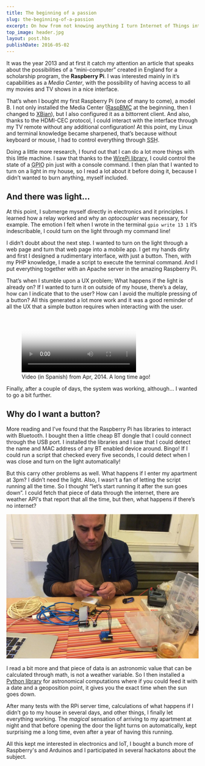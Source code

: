 ```yaml
---
title: The beginning of a passion
slug: the-beginning-of-a-passion
excerpt: On how from not knowing anything I turn Internet of Things into a passion.
top_image: header.jpg
layout: post.hbs
publishDate: 2016-05-02
---
```


It was the year 2013 and at first it catch my attention an article that speaks about the possibilities of a “mini-computer” created in England for a scholarship program, the **Raspberry Pi**. I was interested mainly in it‘s capabilities as a _Media Center_, with the possibility of having access to all my movies and TV shows in a nice interface.

That’s when I bought my first Raspberry Pi (one of many to come), a model B. I not only installed the Media Center ([RaspBMC](https://osmc.tv/) at the beginning, then I changed to [XBian](http://www.xbian.org/)), but I also configured it as a bittorrent client. And also, thanks to the HDMI-CEC protocol, I could interact with the interface through my TV remote without any additional configuration! At this point, my Linux and terminal knowledge became sharpened, that’s because without keyboard or mouse, I had to control everything through <abbr title="Computer protocol to communicate two machines typically through a console with commands">SSH</abbr>.

Doing a little more research, I found out that I can do a lot more things with this little machine. I saw that thanks to the [WirePi library](http://wiringpi.com/the-gpio-utility/), I could control the state of a <abbr title="Metal pins in the Raspberry Pi that serves as physical ways to communicate with the exterior">GPIO</abbr> pin just with a console command. I then plan that I wanted to turn on a light in my house, so I read a lot about it before doing it, because I didn’t wanted to burn anything, myself included.

## And there was light…

At this point, I submerge myself directly in electronics and it principles. I learned how a relay worked and why an _optocoupler_ was necessary, for example. The emotion I felt when I wrote in the terminal `gpio write 13 1` it’s indescribable, I could turn on the light through my command line! 

I didn’t doubt about the next step. I wanted to turn on the light through a web page and turn that web page into a mobile app. I get my hands dirty and first I designed a rudimentary interface, with just a button. Then, with my PHP knowledge, I made a script to execute the terminal command. And I put everything together with an Apache server in the amazing Raspberry Pi.

That’s when I stumble upon a UX problem; What happens if the light is already on? If I wanted to turn it on outside of my house, there’s a delay, how can I indicate that to the user? How can I avoid the multiple pressing of a button? All this generated a lot more work and it was a good reminder of all the UX that a simple button requires when interacting with the user.

<figure>
  <video src="iot-1.mp4" controls poster="cover.jpg"></video>
  <figcaption>Video (in Spanish) from Apr, 2014. A long time ago!</figcaption>
</figure>

Finally, after a couple of days, the system was working, although… I wanted to go a bit further.

## Why do I want a button?

More reading and I’ve found that the Raspberry Pi has libraries to interact with Bluetooth. I bought then a little cheap BT dongle that I could connect through the USB port. I installed the libraries and I saw that I could detect the name and MAC address of any BT enabled device around. Bingo! If I could run a script that checked every five seconds, I could detect when I was close and turn on the light automatically!

But this carry other problems as well. What happens if I enter my apartment at 3pm? I didn’t need the light. Also, I wasn’t a fan of letting the script running all the time. So I thought “let’s start running it after the sun goes down”. I could fetch that piece of data through the internet, there are weather API's that report that all the time, but then, what happens if there’s no internet?

![My friend Gerardo helping me with the soldering of a relay](gerardo.jpg)

I read a bit more and that piece of data is an astronomic value that can be calculated through math, is not a weather variable. So I then installed a  [Python library](http://rhodesmill.org/pyephem/) for astronomical computations where if you could feed it with a date and a geoposition point, it gives you the exact time when the sun goes down.

After many tests with the RPi server time, calculations of what happens if I didn’t go to my house in several days, and other things, I finally let everything working. The _magical_ sensation of arriving to my apartment at night and that before opening the door the light turns on automatically, kept surprising me a long time, even after a year of having this running.

All this kept me interested in electronics and IoT, I bought a bunch more of Raspberry's and Arduinos and I participated in several hackatons about the subject.